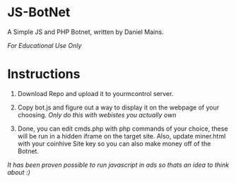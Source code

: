 # JS-BotNet
A Simple JS and PHP Botnet, written by Daniel Mains.

*For Educational Use Only*



# Instructions
1. Download Repo and upload it to yourmcontrol server.
2. Copy bot.js and figure out a way to display it on
the webpage of your choosing. 
*Only do this with webistes you actually own*

3. Done, you can edit cmds.php with php commands of your choice, these will be run in a hidden iframe on
the target site. Also, update miner.html with your coinhive Site key so you can also make money off of the 
Botnet.





*It has been proven possible to run javascript in ads so thats an idea to think about :)*


